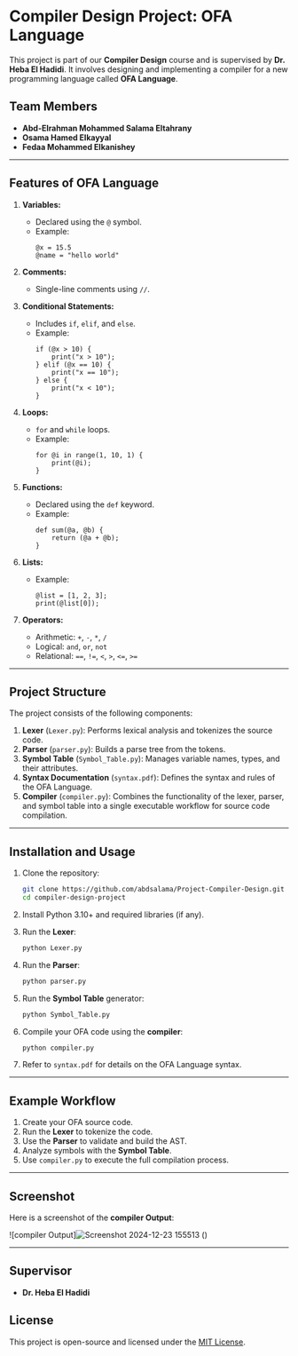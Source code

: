 # Compiler Design Project: OFA Language

This project is part of our **Compiler Design** course and is supervised by **Dr. Heba El Hadidi**. It involves designing and implementing a compiler for a new programming language called **OFA Language**.

## Team Members
- **Abd-Elrahman Mohammed Salama Eltahrany**
- **Osama Hamed Elkayyal**
- **Fedaa Mohammed Elkanishey**

---

## Features of OFA Language
1. **Variables:** 
   - Declared using the `@` symbol.
   - Example:
     ```ofa
     @x = 15.5
     @name = "hello world"
     ```

2. **Comments:**
   - Single-line comments using `//`.

3. **Conditional Statements:**
   - Includes `if`, `elif`, and `else`.
   - Example:
     ```ofa
     if (@x > 10) {
         print("x > 10");
     } elif (@x == 10) {
         print("x == 10");
     } else {
         print("x < 10");
     }
     ```

4. **Loops:**
   - `for` and `while` loops.
   - Example:
     ```ofa
     for @i in range(1, 10, 1) {
         print(@i);
     }
     ```

5. **Functions:**
   - Declared using the `def` keyword.
   - Example:
     ```ofa
     def sum(@a, @b) {
         return (@a + @b);
     }
     ```

6. **Lists:**
   - Example:
     ```ofa
     @list = [1, 2, 3];
     print(@list[0]);
     ```

7. **Operators:**
   - Arithmetic: `+`, `-`, `*`, `/`
   - Logical: `and`, `or`, `not`
   - Relational: `==`, `!=`, `<`, `>`, `<=`, `>=`

---

## Project Structure
The project consists of the following components:
1. **Lexer** (`Lexer.py`): Performs lexical analysis and tokenizes the source code.
2. **Parser** (`parser.py`): Builds a parse tree from the tokens.
3. **Symbol Table** (`Symbol_Table.py`): Manages variable names, types, and their attributes.
4. **Syntax Documentation** (`syntax.pdf`): Defines the syntax and rules of the OFA Language.
5. **Compiler** (`compiler.py`): Combines the functionality of the lexer, parser, and symbol table into a single executable workflow for source code compilation.

---

## Installation and Usage
1. Clone the repository:
   ```bash
   git clone https://github.com/abdsalama/Project-Compiler-Design.git
   cd compiler-design-project
   ```

2. Install Python 3.10+ and required libraries (if any).

3. Run the **Lexer**:
   ```bash
   python Lexer.py
   ```

4. Run the **Parser**:
   ```bash
   python parser.py
   ```

5. Run the **Symbol Table** generator:
   ```bash
   python Symbol_Table.py
   ```

6. Compile your OFA code using the **compiler**:
   ```bash
   python compiler.py
   ```

7. Refer to `syntax.pdf` for details on the OFA Language syntax.

---

## Example Workflow
1. Create your OFA source code.
2. Run the **Lexer** to tokenize the code.
3. Use the **Parser** to validate and build the AST.
4. Analyze symbols with the **Symbol Table**.
5. Use `compiler.py` to execute the full compilation process.

---

## Screenshot
Here is a screenshot of the **compiler Output**:

![compiler Output]![Screenshot 2024-12-23 155513](https://github.com/user-attachments/assets/da378caa-ba99-4011-ad2a-0f639526a150)
()

---

## Supervisor
- **Dr. Heba El Hadidi**

## License
This project is open-source and licensed under the [MIT License](LICENSE).
``` 
